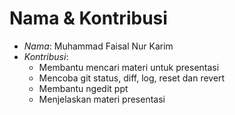 # Nama & Kontribusi

- *Nama*: Muhammad Faisal Nur Karim  
- *Kontribusi*:  
  - Membantu mencari materi untuk presentasi  
  - Mencoba git status, diff, log, reset dan revert  
  - Membantu ngedit ppt  
  - Menjelaskan materi presentasi
